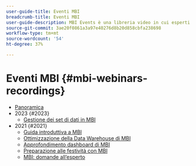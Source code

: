 ```yaml
---
user-guide-title: Eventi MBI
breadcrumb-title: Eventi MBI
user-guide-description: MBI Events è una libreria video in cui esperti e colleghi hanno condiviso i loro pensieri e idee su Adobe Commerce.
source-git-commit: 3ae20f0861a3a97e40276d8b20d858cbfa238698
workflow-type: tm+mt
source-wordcount: '54'
ht-degree: 37%

---
```



# Eventi MBI  {#mbi-webinars-recordings}

+ [Panoramica](overview.md)
+ 2023 {#2023}
   + [Gestione dei set di dati in MBI](2023/manage-data-sets.md)
+ 2021 {#2021}
   + [Guida introduttiva a MBI](2021-22/getting-started.md)
   + [Ottimizzazione della Data Warehouse di MBI](2021-22/optimize-data-warehouse.md)
   + [Approfondimento dashboard di MBI](2021-22/dashboards-deep-dive.md)
   + [Preparazione alle festività con MBI](2021-22/holiday-readiness.md)
   + [MBI: domande all’esperto](2021-22/ask-expert.md)

<!--+ Commerce Events {#commerce-events}
  + [Overview](commerce-events/overview.md)
  + 2022 {#2022}
    + [Top Tips and Tricks for Adobe Campaign Standard](customer-journeys/2022/tips-and-tricks.md)
    + [Develop and customize data models in Adobe [!DNL Campaign Classic]](customer-journeys/2022/data-models.md)

+ Data and insights {#commerce-release-updates}
  + [Overview](commerce-release-updates/overview.md)
  + 2022 {#2022}
    + [Innovations and trends](data-and-insights/2022/innovations.md)
    + [Sensei and Analysis Workspace](data-and-insights/2022/sensei.md)
    + [Personalize and automate with Adobe Target](data-and-insights/2022/personalize.md)
    + [Analytics and Target applications for Mobile and Apps](data-and-insights/2022/mobile-and-apps.md)
    + [Cross Device Analytics and Customer Journey Analytics](data-and-insights/2022/cross-device-analytics.md) -->